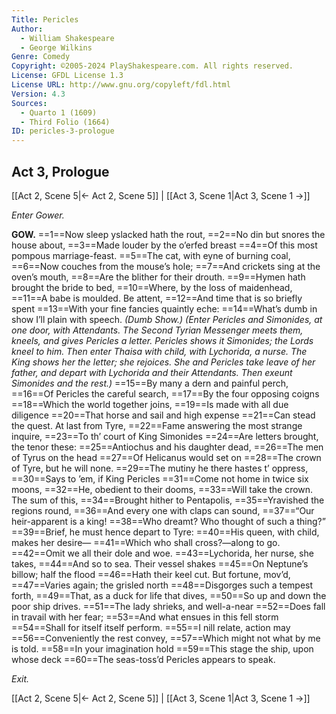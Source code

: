 ```yaml
---
Title: Pericles
Author: 
  - William Shakespeare
  - George Wilkins
Genre: Comedy
Copyright: ©2005-2024 PlayShakespeare.com. All rights reserved.
License: GFDL License 1.3
License URL: http://www.gnu.org/copyleft/fdl.html
Version: 4.3
Sources:
  - Quarto 1 (1609)
  - Third Folio (1664)
ID: pericles-3-prologue
---
```


## Act 3, Prologue
[[Act 2, Scene 5|← Act 2, Scene 5]] | [[Act 3, Scene 1|Act 3, Scene 1 →]]


*Enter Gower.*

**GOW.**
==1==Now sleep yslacked hath the rout,
==2==No din but snores the house about,
==3==Made louder by the o’erfed breast
==4==Of this most pompous marriage-feast.
==5==The cat, with eyne of burning coal,
==6==Now couches from the mouse’s hole;
==7==And crickets sing at the oven’s mouth,
==8==Are the blither for their drouth.
==9==Hymen hath brought the bride to bed,
==10==Where, by the loss of maidenhead,
==11==A babe is moulded. Be attent,
==12==And time that is so briefly spent
==13==With your fine fancies quaintly eche:
==14==What’s dumb in show I’ll plain with speech.
*(Dumb Show.)*
*(Enter Pericles and Simonides, at one door, with Attendants. The Second Tyrian Messenger meets them, kneels, and gives Pericles a letter. Pericles shows it Simonides; the Lords kneel to him. Then enter Thaisa with child, with Lychorida, a nurse. The King shows her the letter; she rejoices. She and Pericles take leave of her father, and depart with Lychorida and their Attendants. Then exeunt Simonides and the rest.)*
==15==By many a dern and painful perch,
==16==Of Pericles the careful search,
==17==By the four opposing coigns
==18==Which the world together joins,
==19==Is made with all due diligence
==20==That horse and sail and high expense
==21==Can stead the quest. At last from Tyre,
==22==Fame answering the most strange inquire,
==23==To th’ court of King Simonides
==24==Are letters brought, the tenor these:
==25==Antiochus and his daughter dead,
==26==The men of Tyrus on the head
==27==Of Helicanus would set on
==28==The crown of Tyre, but he will none.
==29==The mutiny he there hastes t’ oppress,
==30==Says to ’em, if King Pericles
==31==Come not home in twice six moons,
==32==He, obedient to their dooms,
==33==Will take the crown. The sum of this,
==34==Brought hither to Pentapolis,
==35==Yravished the regions round,
==36==And every one with claps can sound,
==37==“Our heir-apparent is a king!
==38==Who dreamt? Who thought of such a thing?”
==39==Brief, he must hence depart to Tyre:
==40==His queen, with child, makes her desire⁠—
==41==Which who shall cross?—along to go.
==42==Omit we all their dole and woe.
==43==Lychorida, her nurse, she takes,
==44==And so to sea. Their vessel shakes
==45==On Neptune’s billow; half the flood
==46==Hath their keel cut. But fortune, mov’d,
==47==Varies again; the grisled north
==48==Disgorges such a tempest forth,
==49==That, as a duck for life that dives,
==50==So up and down the poor ship drives.
==51==The lady shrieks, and well-a-near
==52==Does fall in travail with her fear;
==53==And what ensues in this fell storm
==54==Shall for itself itself perform.
==55==I nill relate, action may
==56==Conveniently the rest convey,
==57==Which might not what by me is told.
==58==In your imagination hold
==59==This stage the ship, upon whose deck
==60==The seas-toss’d Pericles appears to speak.


*Exit.*

[[Act 2, Scene 5|← Act 2, Scene 5]] | [[Act 3, Scene 1|Act 3, Scene 1 →]]